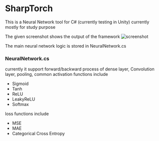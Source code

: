 # SharpTorch

This is a Neural Network tool for C# (currently testing in Unity) currently mostly for study purpose

The given screenshot shows the output of the framework
![screenshot](https://github.com/Weikang01/SharpTorch/assets/44337630/5831d3e7-8507-4a88-a136-191d09434942)

The main neural network logic is stored in NeuralNetwork.cs

### NeuralNetwork.cs

currently it support forward/backward process of dense layer, Convolution layer, pooling, common activation functions include

* Sigmoid
* Tanh
* ReLU
* LeakyReLU
* Softmax

loss functions include

* MSE
* MAE
* Categorical Cross Entropy


